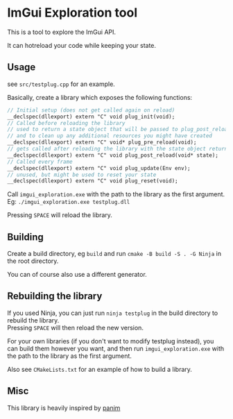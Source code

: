 # ImGui Exploration tool

This is a tool to explore the ImGui API.

It can hotreload your code while keeping your state.

## Usage

see `src/testplug.cpp` for an example.

Basically, create a library which exposes the following functions:

```cpp
// Initial setup (does not get called again on reload)
__declspec(dllexport) extern "C" void plug_init(void);
// Called before reloading the library
// used to return a state object that will be passed to plug_post_reload
// and to clean up any additional resources you might have created
__declspec(dllexport) extern "C" void* plug_pre_reload(void);
// gets called after reloading the library with the state object returned by plug_pre_reload
__declspec(dllexport) extern "C" void plug_post_reload(void* state);
// Called every frame
__declspec(dllexport) extern "C" void plug_update(Env env);
// unused, but might be used to reset your state
__declspec(dllexport) extern "C" void plug_reset(void);
```

Call `imgui_exploration.exe` with the path to the library as the first argument.  
Eg: `./imgui_exploration.exe testplug.dll`

Pressing `SPACE` will reload the library.

## Building

Create a build directory, eg `build` and run `cmake -B build -S . -G Ninja` in the root directory.

You can of course also use a different generator.

## Rebuilding the library

If you used Ninja, you can just run `ninja testplug` in the build directory to rebuild the library.  
Pressing `SPACE` will then reload the new version.

For your own libraries (if you don't want to modify testplug instead), you can build them however you want, and then run `imgui_exploration.exe` with the path to the library as the first argument.

Also see `CMakeLists.txt` for an example of how to build a library.

## Misc

This library is heavily inspired by [panim](https://github.com/tsoding/panim)
